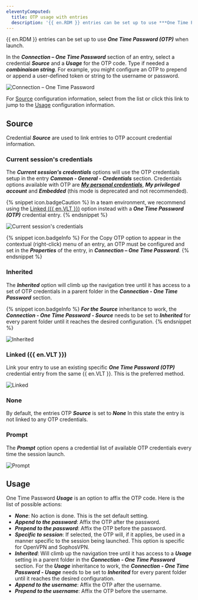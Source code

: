 ```yaml
---
eleventyComputed:
  title: OTP usage with entries
  description: '{{ en.RDM }} entries can be set up to use ***One Time Password (OTP)*** when launch.'
---
```

{{ en.RDM }} entries can be set up to use ***One Time Password (OTP)*** when launch.

In the ***Connection – One Time Password*** section of an entry, select a credential ***Source*** and a ***Usage*** for the OTP code. Type if needed a ***combinaison string***. For example, you might configure an OTP to prepend or append a user-defined token or string to the username or password.

![Connection – One Time Password](https://cdnweb.devolutions.net/docs/RDMW6005_2023_2.png)

For [Source](#source) configuration information, select from the list or click this link to jump to the [Usage](#usage) configuration information.

## Source
Credential ***Source*** are used to link entries to OTP account credential information.

### Current session's credentials
The ***Current session's credentials*** options will use the OTP credentials setup in the entry ***Common - General - Credentials*** section. Credentials options available with OTP are [***My personal credentials***](/rdm/windows/commands/file/my-account-settings/my-personal-credentials/), ***My privileged account*** and ***Embedded*** (this mode is deprecated and not recommended). 

{% snippet icon.badgeCaution %}
In a team environment, we recommend using the [Linked ({{ en.VLT }})](#linked-vault) option instead with a ***One Time Password (OTP)*** credential entry.
{% endsnippet %}

![Current session's credentials](https://cdnweb.devolutions.net/docs/RDMW6006_2023_2.png)

{% snippet icon.badgeInfo %}
For the Copy OTP option to appear in the contextual (right-click) menu of an entry, an OTP must be configured and set in the ***Properties*** of the entry, in ***Connection – One Time Password***.
{% endsnippet %}

### Inherited
The ***Inherited*** option will climb up the navigation tree until it has access to a set of OTP credentials in a parent folder in the ***Connection - One Time Password*** section.

{% snippet icon.badgeInfo %}
***For the Source*** inheritance to work, the ***Connection - One Time Password - Source*** needs to be set to ***Inherited*** for every parent folder until it reaches the desired configuration.
{% endsnippet %}

![Inherited ](https://cdnweb.devolutions.net/docs/RDMW6008_2023_2.png)

### Linked ({{ en.VLT }})
Link your entry to use an existing specific ***One Time Password (OTP)*** credential entry from the same {{ en.VLT }}. This is the preferred method.

![Linked](https://cdnweb.devolutions.net/docs/RDMW6009_2023_2.png)

### None
By default, the entries OTP ***Source*** is set to ***None*** In this state the entry is not linked to any OTP credentials.

### Prompt
The ***Prompt*** option opens a credential list of available OTP credentials every time the session launch.

![Prompt](https://cdnweb.devolutions.net/docs/docs_en_kb_KB5007.png)

## Usage
One Time Password ***Usage*** is an option to affix the OTP code. Here is the list of possible actions:

* ***None***: No action is done. This is the set default setting.
* ***Append to the password***: Affix the OTP after the password.
* ***Prepend to the password***: Affix the OTP before the password.
* ***Specific to session***: If selected, the OTP will, if it applies, be used in a manner specific to the session being launched. This option is specific for OpenVPN and SophosVPN.
* ***Inherited***: Will climb up the navigation tree until it has access to a ***Usage*** setting in a parent folder in the ***Connection - One Time Password*** section. For the ***Usage*** inheritance to work, the ***Connection - One Time Password - Usage*** needs to be set to ***Inherited*** for every parent folder until it reaches the desired configuration.
* ***Append to the username***: Affix the OTP after the username.
* ***Prepend to the username***: Affix the OTP before the username.
